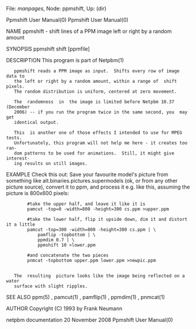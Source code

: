 File: *manpages*,  Node: ppmshift,  Up: (dir)

Ppmshift User Manual(0)                                Ppmshift User Manual(0)



NAME
       ppmshift - shift lines of a PPM image left or right by a random amount


SYNOPSIS
       ppmshift shift [ppmfile]


DESCRIPTION
       This program is part of Netpbm(1)

       ppmshift reads a PPM image as input.  Shifts every row of image data to
       the left or right by a random amount, within a range of  shift  pixels.
       The random distribution is uniform, centered at zero movement.

       The  randomness  in  the image is limited before Netpbm 10.37 (December
       2006) -- if you run the program twice in the same second, you  may  get
       identical output.

       This  is another one of those effects I intended to use for MPEG tests.
       Unfortunately, this program will not help me here - it creates too ran-
       dom patterns to be used for animations.  Still, it might give interest-
       ing results on still images.


EXAMPLE
       Check this out: Save your favourite model's picture from something like
       alt.binaries.pictures.supermodels   (ok,  or  from  any  other  picture
       source), convert it to ppm, and process it e.g. like this, assuming the
       picture is 800x600 pixels:

            #take the upper half, and leave it like it is
            pamcut -top=0 -width=800 -height=300 cs.ppm >upper.ppm

            #take the lower half, flip it upside down, dim it and distort it a little
            pamcut -top=300 -width=800 -height=300 cs.ppm | \
                pamflip -topbottom | \
                ppmdim 0.7 | \
                ppmshift 10 >lower.ppm

            #and concatenate the two pieces
            pnmcat -topbottom upper.ppm lower.ppm >newpic.ppm


       The  resulting  picture looks like the image being reflected on a water
       surface with slight ripples.


SEE ALSO
       ppm(5) , pamcut(1) , pamflip(1) , ppmdim(1) , pnmcat(1)




AUTHOR
       Copyright (C) 1993 by Frank Neumann



netpbm documentation           20 November 2008        Ppmshift User Manual(0)
